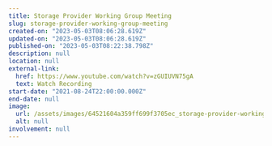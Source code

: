 ```yaml
---
title: Storage Provider Working Group Meeting
slug: storage-provider-working-group-meeting
created-on: "2023-05-03T08:06:28.619Z"
updated-on: "2023-05-03T08:06:28.619Z"
published-on: "2023-05-03T08:22:38.798Z"
description: null
location: null
external-link:
  href: https://www.youtube.com/watch?v=zGUIUVN75gA
  text: Watch Recording
start-date: "2021-08-24T22:00:00.000Z"
end-date: null
image:
  url: /assets/images/64521604a359ff699f3705ec_storage-provider-working-group.png
  alt: null
involvement: null
---
```

